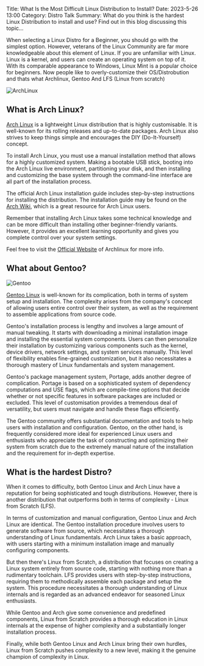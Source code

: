 Title: What Is the Most Difficult Linux Distribution to Install?
Date: 2023-5-26 13:00
Category: Distro Talk
Summary: What do you think is the hardest Linux Distribution to install and use? Find out in this blog discussing this topic...

When selecting a Linux Distro for a Beginner, you should go with the simplest option. However, veterans of the Linux Community are far more knowledgeable about this element of Linux. If you are unfamiliar with Linux. Linux is a kernel, and users can create an operating system on top of it. With its comparable appearance to Windows, Linux Mint is a popular choice for beginners. Now people like to overly-customize their OS/Distrobution and thats what Archlinux, Gentoo And LFS (Linux from scratch)

![ArchLinux]({static}/images/archlinux.png#mid "archlinux icon")
## What is Arch Linux?
[Arch Linux](https://archlinux.org/) is a lightweight Linux distribution that is highly customisable. It is well-known for its rolling releases and up-to-date packages. Arch Linux also strives to keep things simple and encourages the DIY (Do-It-Yourself) concept.

To install Arch Linux, you must use a manual installation method that allows for a highly customized system. Making a bootable USB stick, booting into the Arch Linux live environment, partitioning your disk, and then installing and customizing the base system through the command-line interface are all part of the installation process.

The official Arch Linux installation guide includes step-by-step instructions for installing the distribution. The installation guide may be found on the [Arch Wiki](https://wiki.archlinux.org/index.php/Installation_guide), which is a great resource for Arch Linux users.

Remember that installing Arch Linux takes some technical knowledge and can be more difficult than installing other beginner-friendly variants. However, it provides an excellent learning opportunity and gives you complete control over your system settings.

Feel free to visit the [Official Website](https://archlinux.org) of Archlinux for more info.

## What about Gentoo?
![Gentoo]({static}/images/gentoo.png#mid "gentoo icon")



[Gentoo Linux](https://gentoo.org/) is well-known for its complication, both in terms of system setup and installation. The complexity arises from the company's concept of allowing users entire control over their system, as well as the requirement to assemble applications from source code.

Gentoo's installation process is lengthy and involves a large amount of manual tweaking. It starts with downloading a minimal installation image and installing the essential system components. Users can then personalize their installation by customizing various components such as the kernel, device drivers, network settings, and system services manually. This level of flexibility enables fine-grained customization, but it also necessitates a thorough mastery of Linux fundamentals and system management.

Gentoo's package management system, Portage, adds another degree of complication. Portage is based on a sophisticated system of dependency computations and USE flags, which are compile-time options that decide whether or not specific features in software packages are included or excluded. This level of customisation provides a tremendous deal of versatility, but users must navigate and handle these flags efficiently.

The Gentoo community offers substantial documentation and tools to help users with installation and configuration. Gentoo, on the other hand, is frequently considered more ideal for experienced Linux users and enthusiasts who appreciate the task of constructing and optimizing their system from scratch due to the extremely manual nature of the installation and the requirement for in-depth expertise.

## What is the hardest Distro?
When it comes to difficulty, both Gentoo Linux and Arch Linux have a reputation for being sophisticated and tough distributions. However, there is another distribution that outperforms both in terms of complexity - Linux from Scratch (LFS).

In terms of customization and manual configuration, Gentoo Linux and Arch Linux are identical. The Gentoo installation procedure involves users to generate software from source, which necessitates a thorough understanding of Linux fundamentals. Arch Linux takes a basic approach, with users starting with a minimum installation image and manually configuring components.

But then there's Linux from Scratch, a distribution that focuses on creating a Linux system entirely from source code, starting with nothing more than a rudimentary toolchain. LFS provides users with step-by-step instructions, requiring them to methodically assemble each package and setup the system. This procedure necessitates a thorough understanding of Linux internals and is regarded as an advanced endeavor for seasoned Linux enthusiasts.

While Gentoo and Arch give some convenience and predefined components, Linux from Scratch provides a thorough education in Linux internals at the expense of higher complexity and a substantially longer installation process.

Finally, while both Gentoo Linux and Arch Linux bring their own hurdles, Linux from Scratch pushes complexity to a new level, making it the genuine champion of complexity in Linux. 